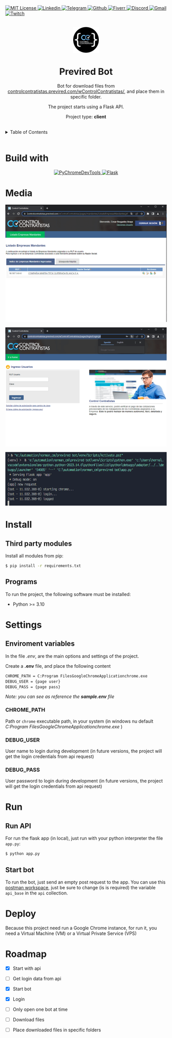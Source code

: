 <div><a href='https://github.com/darideveloper/previred-bot/blob/master/LICENSE' target='_blank'>
                <img src='https://img.shields.io/github/license/darideveloper/previred-bot.svg?style=for-the-badge' alt='MIT License' height='30px'/>
            </a><a href='https://www.linkedin.com/in/francisco-dari-hernandez-6456b6181/' target='_blank'>
                <img src='https://img.shields.io/static/v1?style=for-the-badge&message=LinkedIn&color=0A66C2&logo=LinkedIn&logoColor=FFFFFF&label=' alt='Linkedin' height='30px'/>
            </a><a href='https://t.me/darideveloper' target='_blank'>
                <img src='https://img.shields.io/static/v1?style=for-the-badge&message=Telegram&color=26A5E4&logo=Telegram&logoColor=FFFFFF&label=' alt='Telegram' height='30px'/>
            </a><a href='https://github.com/darideveloper' target='_blank'>
                <img src='https://img.shields.io/static/v1?style=for-the-badge&message=GitHub&color=181717&logo=GitHub&logoColor=FFFFFF&label=' alt='Github' height='30px'/>
            </a><a href='https://www.fiverr.com/darideveloper' target='_blank'>
                <img src='https://img.shields.io/static/v1?style=for-the-badge&message=Fiverr&color=222222&logo=Fiverr&logoColor=1DBF73&label=' alt='Fiverr' height='30px'/>
            </a><a href='https://discord.com/users/992019836811083826' target='_blank'>
                <img src='https://img.shields.io/static/v1?style=for-the-badge&message=Discord&color=5865F2&logo=Discord&logoColor=FFFFFF&label=' alt='Discord' height='30px'/>
            </a><a href='mailto:darideveloper@gmail.com?subject=Hello Dari Developer' target='_blank'>
                <img src='https://img.shields.io/static/v1?style=for-the-badge&message=Gmail&color=EA4335&logo=Gmail&logoColor=FFFFFF&label=' alt='Gmail' height='30px'/>
            </a><a href='https://www.twitch.tv/darideveloper' target='_blank'>
                <img src='https://img.shields.io/static/v1?style=for-the-badge&message=Twitch&color=b9a3e3&logo=Twitch&logoColor=ffffff&label=' alt='Twitch' height='30px'/>
            </a></div><div align='center'><br><br><img src='https://github.com/darideveloper/previred-bot/blob/master/logo.png?raw=true' alt='Previred Bot' height='80px'/>



# Previred Bot

Bot for download files from [controlcontratistas.previred.com/wControlContratistas/](https://controlcontratistas.previred.com/wControlContratistas/), and place them in specific folder. 

The project starts using a Flask API.

Project type: **client**

</div><br><details>
            <summary>Table of Contents</summary>
            <ol>
<li><a href='#buildwith'>Build With</a></li>
<li><a href='#media'>Media</a></li>
<li><a href='#install'>Install</a></li>
<li><a href='#settings'>Settings</a></li>
<li><a href='#run'>Run</a></li>
<li><a href='#deploy'>Deploy</a></li>
<li><a href='#roadmap'>Roadmap</a></li></ol>
        </details><br>

# Build with

<div align='center'><a href='https://github.com/marty90/PyChromeDevTools' target='_blank'> <img src='https://cdn.svgporn.com/logos/chrome.svg' alt='PyChromeDevTools' title='PyChromeDevTools' height='50px'/> </a><a href='https://flask.palletsprojects.com/en/2.2.x/' target='_blank'> <img src='https://cdn.svgporn.com/logos/flask.svg' alt='Flask' title='Flask' height='50px'/> </a></div>

# Media

![logged](https://github.com/darideveloper/previred-bot/blob/master/screenshots/logged.png?raw=true)

![login](https://github.com/darideveloper/previred-bot/blob/master/screenshots/login.png?raw=true)

![terminal](https://github.com/darideveloper/previred-bot/blob/master/screenshots/terminal.png?raw=true)

# Install

## Third party modules

Install all modules from pip: 

``` bash
$ pip install -r requirements.txt
```

## Programs

To run the project, the following software must be installed:

* Python >= 3.10

# Settings

## Enviroment variables

In the file *.env*, are the main options and settings of the project.

Create a **.env** file, and place the following content

```bash
CHROME_PATH = C:Program FilesGoogleChromeApplicationchrome.exe
DEBUG_USER = {page user}
DEBUG_PASS = {page pass}
```

*Note: you can see as reference the **sample.env** file*

### CHROME_PATH

Path or  `chrome` executable path, in your system (in windows nu default *C:Program FilesGoogleChromeApplicationchrome.exe* )

### DEBUG_USER

User name to login during development (in future versions, the project will get the login credentials from api request)

### DEBUG_PASS

User password to login during development (in future versions, the project will get the login credentials from api request)

# Run

## Run API

For run the flask app (in local), just run with your python interpreter the file `app.py`: 

```bash
$ python app.py
```

## Start bot

To run the bot, just send an empty post request to the app. 
You can use this [postman workspace](https://www.postman.com/daridev/workspace/previred-bot/overview), just be sure to change (is is required) the variable `api_base` in the `api` collection.

# Deploy

Because this project need run a Google Chrome instance, for run it, you need a Virtual Machine (VM) or a Virtual Private Service (VPS)

# Roadmap

* [X] Start with api
* [ ] Get login data from api
* [X] Start bot
* [X] Login
* [ ] Only open one bot at time
* [ ] Download files
* [ ] Place downloaded files in specific folders

